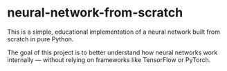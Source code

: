 # neural-network-from-scratch
This is a simple, educational implementation of a neural network built from scratch in pure Python.

The goal of this project is to better understand how neural networks work internally — without relying on frameworks like TensorFlow or PyTorch.